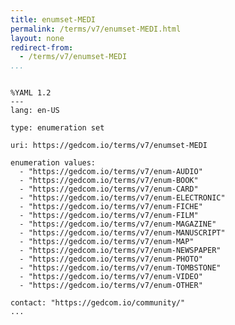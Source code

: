 ```yaml
---
title: enumset-MEDI
permalink: /terms/v7/enumset-MEDI.html
layout: none
redirect-from:
  - /terms/v7/enumset-MEDI
...
```


```

%YAML 1.2
---
lang: en-US

type: enumeration set

uri: https://gedcom.io/terms/v7/enumset-MEDI

enumeration values:
  - "https://gedcom.io/terms/v7/enum-AUDIO"
  - "https://gedcom.io/terms/v7/enum-BOOK"
  - "https://gedcom.io/terms/v7/enum-CARD"
  - "https://gedcom.io/terms/v7/enum-ELECTRONIC"
  - "https://gedcom.io/terms/v7/enum-FICHE"
  - "https://gedcom.io/terms/v7/enum-FILM"
  - "https://gedcom.io/terms/v7/enum-MAGAZINE"
  - "https://gedcom.io/terms/v7/enum-MANUSCRIPT"
  - "https://gedcom.io/terms/v7/enum-MAP"
  - "https://gedcom.io/terms/v7/enum-NEWSPAPER"
  - "https://gedcom.io/terms/v7/enum-PHOTO"
  - "https://gedcom.io/terms/v7/enum-TOMBSTONE"
  - "https://gedcom.io/terms/v7/enum-VIDEO"
  - "https://gedcom.io/terms/v7/enum-OTHER"

contact: "https://gedcom.io/community/"
...

```

